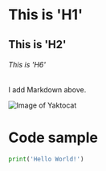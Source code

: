 # This is 'H1' 
## This is 'H2'
###### This is 'H6'

I add Markdown above.

![Image of Yaktocat](https://octodex.github.com/images/yaktocat.png)

# Code sample
```Python
print('Hello World!')
```
